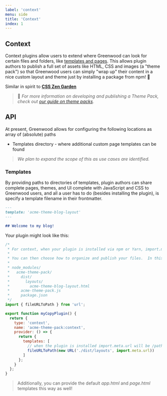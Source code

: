 ```yaml
---
label: 'context'
menu: side
title: 'Context'
index: 1
---
```


## Context

Context plugins allow users to extend where Greenwood can look for certain files and folders, like [templates and pages](/docs/layouts/).  This allows plugin authors to publish a full set of assets like HTML, CSS and images (a "theme pack") so that Greenwood users can simply "wrap up" their content in a nice custom layout and theme just by installing a package from npm!  💯

Similar in spirit to [**CSS Zen Garden**](http://www.csszengarden.com/)

> 🔎 _For more information on developing and publishing a Theme Pack, check out [our guide on theme packs](/guides/theme-packs/)_.

## API
At present, Greenwood allows for configuring the following locations as array of (absolute) paths
- Templates directory - where additional custom page templates can be found

> _We plan to expand the scope of this as use cases are identified._

### Templates
By providing paths to directories of templates, plugin authors can share complete pages, themes, and UI complete with JavaScript and CSS to Greenwood users, and all a user has to do (besides installing the plugin), is specify a template filename in their frontmatter.

```md
---
template: 'acme-theme-blog-layout'
---

## Welcome to my blog!
```

Your plugin might look like this:
```js
/*
 * For context, when your plugin is installed via npm or Yarn, import.meta.url will be /path/to/node_modules/<your-package-name>/
 *
 * You can then choose how to organize and publish your files.  In this case, we have published the template under a _dist/_ folder, which was specified in the package.json `files` field.
 *
 * node_modules/
 *   acme-theme-pack/
 *     dist/
 *       layouts/
 *         acme-theme-blog-layout.html
 *     acme-theme-pack.js
 *     package.json
 */
import { fileURLToPath } from 'url';

export function myCopyPlugin() {
  return {
    type: 'context',
    name: 'acme-theme-pack:context',
    provider: () => {
      return {
        templates: [
          // when the plugin is installed import.meta.url will be /path/to/node_modules/<your-package>/
          fileURLToPath(new URL('./dist/layouts', import.meta.url))
        ]
      };
    }
  };
}
```

> Additionally, you can provide the default _app.html_ and _page.html_ templates this way as well!